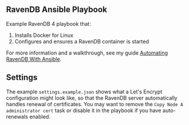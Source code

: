 ## RavenDB Ansible Playbook

Example RavenDB 4 playbook that:

1. Installs Docker for Linux
2. Configures and ensures a RavenDB container is started

For more information and a walkthrough, see my guide [Automating RavenDB With Ansible](https://kamranicus.com/posts/2019-05-22-ravendb-devops-automation-with-ansible).

## Settings

The example `settings.example.json` shows what a Let's Encrypt configuration might look like, so that the RavenDB server automatically handles renewal of certificates. You may want to remove the `Copy Node A administrator cert` task or disable it in the playbook if you have auto-renewals enabled.